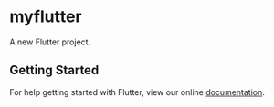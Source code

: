 # myflutter

A new Flutter project.

## Getting Started

For help getting started with Flutter, view our online
[documentation](https://flutter.io/).
